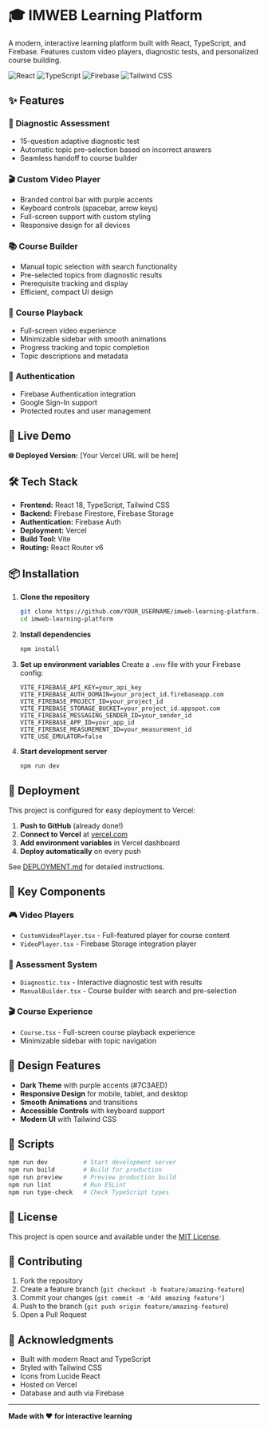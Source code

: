 # 🎓 IMWEB Learning Platform

A modern, interactive learning platform built with React, TypeScript, and Firebase. Features custom video players, diagnostic tests, and personalized course building.

![React](https://img.shields.io/badge/React-18.3.1-blue)
![TypeScript](https://img.shields.io/badge/TypeScript-5.5.3-blue)
![Firebase](https://img.shields.io/badge/Firebase-12.0.0-orange)
![Tailwind CSS](https://img.shields.io/badge/Tailwind%20CSS-3.4.1-blue)

## ✨ Features

### 🎯 **Diagnostic Assessment**
- 15-question adaptive diagnostic test
- Automatic topic pre-selection based on incorrect answers
- Seamless handoff to course builder

### 🎬 **Custom Video Player**
- Branded control bar with purple accents
- Keyboard controls (spacebar, arrow keys)
- Full-screen support with custom styling
- Responsive design for all devices

### 📚 **Course Builder**
- Manual topic selection with search functionality
- Pre-selected topics from diagnostic results
- Prerequisite tracking and display
- Efficient, compact UI design

### 🎵 **Course Playback**
- Full-screen video experience
- Minimizable sidebar with smooth animations
- Progress tracking and topic completion
- Topic descriptions and metadata

### 🔐 **Authentication**
- Firebase Authentication integration
- Google Sign-In support
- Protected routes and user management

## 🚀 Live Demo

**🌐 Deployed Version:** [Your Vercel URL will be here]

## 🛠️ Tech Stack

- **Frontend:** React 18, TypeScript, Tailwind CSS
- **Backend:** Firebase Firestore, Firebase Storage
- **Authentication:** Firebase Auth
- **Deployment:** Vercel
- **Build Tool:** Vite
- **Routing:** React Router v6

## 📦 Installation

1. **Clone the repository**
   ```bash
   git clone https://github.com/YOUR_USERNAME/imweb-learning-platform.git
   cd imweb-learning-platform
   ```

2. **Install dependencies**
   ```bash
   npm install
   ```

3. **Set up environment variables**
   Create a `.env` file with your Firebase config:
   ```env
   VITE_FIREBASE_API_KEY=your_api_key
   VITE_FIREBASE_AUTH_DOMAIN=your_project_id.firebaseapp.com
   VITE_FIREBASE_PROJECT_ID=your_project_id
   VITE_FIREBASE_STORAGE_BUCKET=your_project_id.appspot.com
   VITE_FIREBASE_MESSAGING_SENDER_ID=your_sender_id
   VITE_FIREBASE_APP_ID=your_app_id
   VITE_FIREBASE_MEASUREMENT_ID=your_measurement_id
   VITE_USE_EMULATOR=false
   ```

4. **Start development server**
   ```bash
   npm run dev
   ```

## 🚀 Deployment

This project is configured for easy deployment to Vercel:

1. **Push to GitHub** (already done!)
2. **Connect to Vercel** at [vercel.com](https://vercel.com)
3. **Add environment variables** in Vercel dashboard
4. **Deploy automatically** on every push

See [DEPLOYMENT.md](./DEPLOYMENT.md) for detailed instructions.

## 📱 Key Components

### 🎮 Video Players
- `CustomVideoPlayer.tsx` - Full-featured player for course content
- `VideoPlayer.tsx` - Firebase Storage integration player

### 🧪 Assessment System
- `Diagnostic.tsx` - Interactive diagnostic test with results
- `ManualBuilder.tsx` - Course builder with search and pre-selection

### 🎬 Course Experience
- `Course.tsx` - Full-screen course playback experience
- Minimizable sidebar with topic navigation

## 🎨 Design Features

- **Dark Theme** with purple accents (#7C3AED)
- **Responsive Design** for mobile, tablet, and desktop
- **Smooth Animations** and transitions
- **Accessible Controls** with keyboard support
- **Modern UI** with Tailwind CSS

## 🔧 Scripts

```bash
npm run dev          # Start development server
npm run build        # Build for production
npm run preview      # Preview production build
npm run lint         # Run ESLint
npm run type-check   # Check TypeScript types
```

## 📄 License

This project is open source and available under the [MIT License](LICENSE).

## 🤝 Contributing

1. Fork the repository
2. Create a feature branch (`git checkout -b feature/amazing-feature`)
3. Commit your changes (`git commit -m 'Add amazing feature'`)
4. Push to the branch (`git push origin feature/amazing-feature`)
5. Open a Pull Request

## 🙏 Acknowledgments

- Built with modern React and TypeScript
- Styled with Tailwind CSS
- Icons from Lucide React
- Hosted on Vercel
- Database and auth via Firebase

---

**Made with ❤️ for interactive learning** 